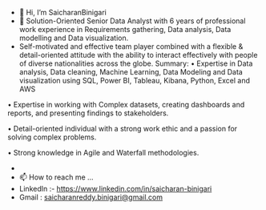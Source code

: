 - 👋 Hi, I’m SaicharanBinigari
- 👀 Solution-Oriented Senior Data Analyst with 6 years of professional work experience in Requirements gathering, Data analysis, Data modelling and Data visualization.
- 
   Self-motivated and effective team player combined with a flexible & detail-oriented attitude with the ability to interact effectively with people of diverse nationalities across the globe.
Summary:
• Expertise in Data analysis, Data cleaning, Machine Learning, Data Modeling and Data visualization using SQL, Power BI, Tableau, Kibana, Python, Excel and AWS

• Expertise in working with Complex datasets, creating dashboards and reports, and presenting findings to stakeholders. 

• Detail-oriented individual with a strong work ethic and a passion for solving complex problems.

• Strong knowledge in Agile and Waterfall methodologies. 

- 
- 📫 How to reach me ...
- LinkedIn :- https://www.linkedin.com/in/saicharan-binigari
- Gmail : saicharanreddy.binigari@gmail.com


<!---
SaicharanBinigari/SaicharanBinigari is a ✨ special ✨ repository because its `README.md` (this file) appears on your GitHub profile.
You can click the Preview link to take a look at your changes.
--->
